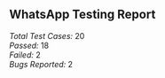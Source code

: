 ## WhatsApp Testing Report  
*Total Test Cases:* 20  
*Passed:* 18  
*Failed:* 2  
*Bugs Reported:* 2
